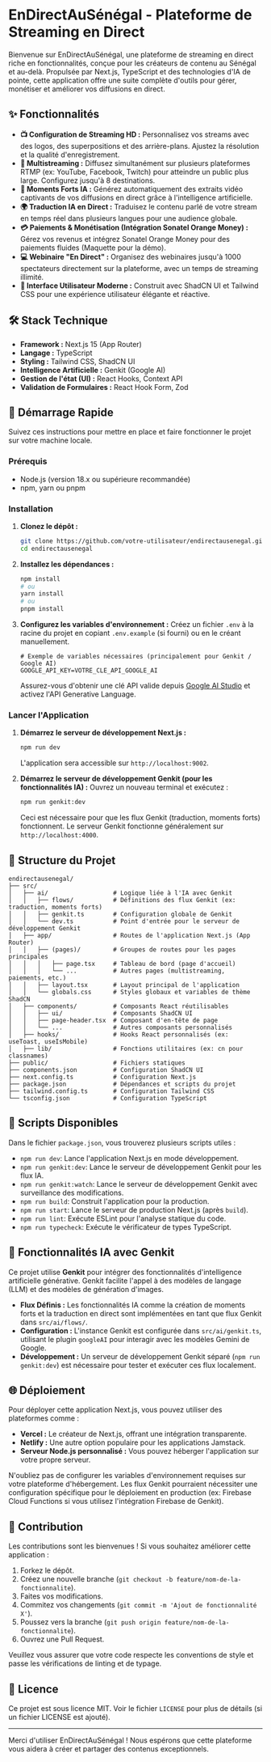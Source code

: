 # EnDirectAuSénégal - Plateforme de Streaming en Direct

Bienvenue sur EnDirectAuSénégal, une plateforme de streaming en direct riche en fonctionnalités, conçue pour les créateurs de contenu au Sénégal et au-delà. Propulsée par Next.js, TypeScript et des technologies d'IA de pointe, cette application offre une suite complète d'outils pour gérer, monétiser et améliorer vos diffusions en direct.

## ✨ Fonctionnalités

*   **📺 Configuration de Streaming HD :** Personnalisez vos streams avec des logos, des superpositions et des arrière-plans. Ajustez la résolution et la qualité d'enregistrement.
*   **📡 Multistreaming :** Diffusez simultanément sur plusieurs plateformes RTMP (ex: YouTube, Facebook, Twitch) pour atteindre un public plus large. Configurez jusqu'à 8 destinations.
*   **🤖 Moments Forts IA :** Générez automatiquement des extraits vidéo captivants de vos diffusions en direct grâce à l'intelligence artificielle.
*   **🌍 Traduction IA en Direct :** Traduisez le contenu parlé de votre stream en temps réel dans plusieurs langues pour une audience globale.
*   **💳 Paiements & Monétisation (Intégration Sonatel Orange Money) :** Gérez vos revenus et intégrez Sonatel Orange Money pour des paiements fluides (Maquette pour la démo).
*   **💻 Webinaire "En Direct" :** Organisez des webinaires jusqu'à 1000 spectateurs directement sur la plateforme, avec un temps de streaming illimité.
*   **🎨 Interface Utilisateur Moderne :** Construit avec ShadCN UI et Tailwind CSS pour une expérience utilisateur élégante et réactive.

## 🛠️ Stack Technique

*   **Framework :** Next.js 15 (App Router)
*   **Langage :** TypeScript
*   **Styling :** Tailwind CSS, ShadCN UI
*   **Intelligence Artificielle :** Genkit (Google AI)
*   **Gestion de l'état (UI) :** React Hooks, Context API
*   **Validation de Formulaires :** React Hook Form, Zod

## 🚀 Démarrage Rapide

Suivez ces instructions pour mettre en place et faire fonctionner le projet sur votre machine locale.

### Prérequis

*   Node.js (version 18.x ou supérieure recommandée)
*   npm, yarn ou pnpm

### Installation

1.  **Clonez le dépôt :**
    ```bash
    git clone https://github.com/votre-utilisateur/endirectausenegal.git
    cd endirectausenegal
    ```

2.  **Installez les dépendances :**
    ```bash
    npm install
    # ou
    yarn install
    # ou
    pnpm install
    ```

3.  **Configurez les variables d'environnement :**
    Créez un fichier `.env` à la racine du projet en copiant `.env.example` (si fourni) ou en le créant manuellement.
    ```env
    # Exemple de variables nécessaires (principalement pour Genkit / Google AI)
    GOOGLE_API_KEY=VOTRE_CLE_API_GOOGLE_AI
    ```
    Assurez-vous d'obtenir une clé API valide depuis [Google AI Studio](https://aistudio.google.com/app/apikey) et activez l'API Generative Language.

### Lancer l'Application

1.  **Démarrez le serveur de développement Next.js :**
    ```bash
    npm run dev
    ```
    L'application sera accessible sur `http://localhost:9002`.

2.  **Démarrez le serveur de développement Genkit (pour les fonctionnalités IA) :**
    Ouvrez un nouveau terminal et exécutez :
    ```bash
    npm run genkit:dev
    ```
    Ceci est nécessaire pour que les flux Genkit (traduction, moments forts) fonctionnent. Le serveur Genkit fonctionne généralement sur `http://localhost:4000`.

## 📂 Structure du Projet

```
endirectausenegal/
├── src/
│   ├── ai/                  # Logique liée à l'IA avec Genkit
│   │   ├── flows/           # Définitions des flux Genkit (ex: traduction, moments forts)
│   │   ├── genkit.ts        # Configuration globale de Genkit
│   │   └── dev.ts           # Point d'entrée pour le serveur de développement Genkit
│   ├── app/                 # Routes de l'application Next.js (App Router)
│   │   ├── (pages)/         # Groupes de routes pour les pages principales
│   │   │   ├── page.tsx     # Tableau de bord (page d'accueil)
│   │   │   └── ...          # Autres pages (multistreaming, paiements, etc.)
│   │   ├── layout.tsx       # Layout principal de l'application
│   │   └── globals.css      # Styles globaux et variables de thème ShadCN
│   ├── components/          # Composants React réutilisables
│   │   ├── ui/              # Composants ShadCN UI
│   │   ├── page-header.tsx  # Composant d'en-tête de page
│   │   └── ...              # Autres composants personnalisés
│   ├── hooks/               # Hooks React personnalisés (ex: useToast, useIsMobile)
│   ├── lib/                 # Fonctions utilitaires (ex: cn pour classnames)
├── public/                  # Fichiers statiques
├── components.json          # Configuration ShadCN UI
├── next.config.ts           # Configuration Next.js
├── package.json             # Dépendances et scripts du projet
├── tailwind.config.ts       # Configuration Tailwind CSS
└── tsconfig.json            # Configuration TypeScript
```

## 📜 Scripts Disponibles

Dans le fichier `package.json`, vous trouverez plusieurs scripts utiles :

*   `npm run dev`: Lance l'application Next.js en mode développement.
*   `npm run genkit:dev`: Lance le serveur de développement Genkit pour les flux IA.
*   `npm run genkit:watch`: Lance le serveur de développement Genkit avec surveillance des modifications.
*   `npm run build`: Construit l'application pour la production.
*   `npm run start`: Lance le serveur de production Next.js (après `build`).
*   `npm run lint`: Exécute ESLint pour l'analyse statique du code.
*   `npm run typecheck`: Exécute le vérificateur de types TypeScript.

## 🤖 Fonctionnalités IA avec Genkit

Ce projet utilise **Genkit** pour intégrer des fonctionnalités d'intelligence artificielle générative. Genkit facilite l'appel à des modèles de langage (LLM) et des modèles de génération d'images.

*   **Flux Définis :** Les fonctionnalités IA comme la création de moments forts et la traduction en direct sont implémentées en tant que flux Genkit dans `src/ai/flows/`.
*   **Configuration :** L'instance Genkit est configurée dans `src/ai/genkit.ts`, utilisant le plugin `googleAI` pour interagir avec les modèles Gemini de Google.
*   **Développement :** Un serveur de développement Genkit séparé (`npm run genkit:dev`) est nécessaire pour tester et exécuter ces flux localement.

## 🌐 Déploiement

Pour déployer cette application Next.js, vous pouvez utiliser des plateformes comme :

*   **Vercel :** Le créateur de Next.js, offrant une intégration transparente.
*   **Netlify :** Une autre option populaire pour les applications Jamstack.
*   **Serveur Node.js personnalisé :** Vous pouvez héberger l'application sur votre propre serveur.

N'oubliez pas de configurer les variables d'environnement requises sur votre plateforme d'hébergement. Les flux Genkit pourraient nécessiter une configuration spécifique pour le déploiement en production (ex: Firebase Cloud Functions si vous utilisez l'intégration Firebase de Genkit).

## 🤝 Contribution

Les contributions sont les bienvenues ! Si vous souhaitez améliorer cette application :

1.  Forkez le dépôt.
2.  Créez une nouvelle branche (`git checkout -b feature/nom-de-la-fonctionnalite`).
3.  Faites vos modifications.
4.  Commitez vos changements (`git commit -m 'Ajout de fonctionnalité X'`).
5.  Poussez vers la branche (`git push origin feature/nom-de-la-fonctionnalite`).
6.  Ouvrez une Pull Request.

Veuillez vous assurer que votre code respecte les conventions de style et passe les vérifications de linting et de typage.

## 📄 Licence

Ce projet est sous licence MIT. Voir le fichier `LICENSE` pour plus de détails (si un fichier LICENSE est ajouté).

---

Merci d'utiliser EnDirectAuSénégal ! Nous espérons que cette plateforme vous aidera à créer et partager des contenus exceptionnels.

